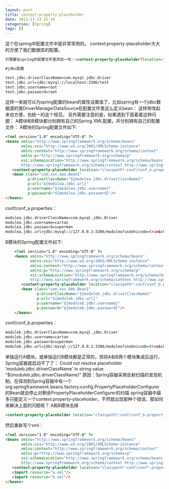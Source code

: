 ```yaml
---
layout: post
title: context:property-placeholder
date: 2013-11-13 15:19
categories: [Spring]
tags: []
---
```

这个在spring中配置文件中是非常常用的。
context:property-placeholder大大的方便了我们数据库的配置。


```html
只需要在spring的配置文件里添加一句：<context:property-placeholder?location="classpath:jdbc.properties"/>?即可，这里location值为参数配置文件的位置，参数配置文件通常放在src目录下，而参数配置文件的格式跟java通用的参数配置文件相同，即键值对的形式，例如：

#jdbc配置

test.jdbc.driverClassName=com.mysql.jdbc.Driver
test.jdbc.url=jdbc:mysql://localhost:3306/test
test.jdbc.username=root
test.jdbc.password=root
```

这样一来就可以为spring配置的bean的属性设置值了，比如spring有一个jdbc数据源的类DriverManagerDataSource在配置文件里这么定义bean：
<bean id="testDataSource" class="org.springframework.jdbc.datasource.DriverManagerDataSource">
<property name="driverClassName" value="${test.jdbc.driverClassName}"/>
<property name="url" value="${test.jdbc.url}"/>
<property name="username" value="${test.jdbc.username}"/>
<property name="password" value="${test.jdbc.password}"/>
</bean>
这样修改起来也方便，也统一的这个规范。
另外需要注意的是，如果遇到下面着着这种问题：
A模块和B模块都分别拥有自己的Spring XML配置，并分别拥有自己的配置文件：
A模块的Spring配置文件如下:

```html
<?xml version="1.0" encoding="UTF-8" ?>
<beans xmlns="http://www.springframework.org/schema/beans"
       xmlns:xsi="http://www.w3.org/2001/XMLSchema-instance"
       xmlns:context="http://www.springframework.org/schema/context"
       xmlns:p="http://www.springframework.org/schema/p"
       xsi:schemaLocation="http://www.springframework.org/schema/beans http://www.springframework.org/schema/beans/spring-beans-3.2.xsd
       http://www.springframework.org/schema/context http://www.springframework.org/schema/context/spring-context-3.2.xsd">
   <context:property-placeholder location="classpath*:conf/conf_a.properties"/>
   <bean class="com.xxx.aaa.Bean1"
          p:driverClassName="${modulea.jdbc.driverClassName}"
          p:url="${modulea.jdbc.url}"
          p:username="${modulea.jdbc.username}"
          p:password="${modulea.jdbc.password}"/>
</beans>

```
conf/conf_a.properties：

```html
modulea.jdbc.driverClassName=com.mysql.jdbc.Driver
modulea.jdbc.username=cartan
modulea.jdbc.password=superman
modulea.jdbc.url=jdbc:mysql://127.0.0.1:3306/modulea?useUnicode=true&characterEncoding=utf8

```


B模块的Spring配置文件如下:

```html
    <?xml version="1.0" encoding="UTF-8" ?>  
    <beans xmlns="http://www.springframework.org/schema/beans"  
           xmlns:xsi="http://www.w3.org/2001/XMLSchema-instance"  
           xmlns:context="http://www.springframework.org/schema/context"  
           xmlns:p="http://www.springframework.org/schema/p"  
           xsi:schemaLocation="http://www.springframework.org/schema/beans http://www.springframework.org/schema/beans/spring-beans-3.2.xsd  
           http://www.springframework.org/schema/context http://www.springframework.org/schema/context/spring-context-3.2.xsd">  
       <context:property-placeholder location="classpath*:conf/conf_b.properties"/>  
       <bean class="com.xxx.bbb.Bean1"  
              p:driverClassName="${moduleb.jdbc.driverClassName}"  
              p:url="${moduleb.jdbc.url}"  
              p:username="${moduleb.jdbc.username}"  
              p:password="${moduleb.jdbc.password}"/>  
    </beans>  
```
conf/conf_b.properties：

```html
moduleb.jdbc.driverClassName=com.mysql.jdbc.Driver
moduleb.jdbc.username=cartan
moduleb.jdbc.password=superman
moduleb.jdbc.url=jdbc:mysql://127.0.0.1:3306/modulea?useUnicode=true&characterEncoding=utf8

```

单独运行A模块，或单独运行B模块都是正常的，但将A和B两个模块集成后运行，Spring容器就启动不了了：
Could not resolve placeholder 'moduleb.jdbc.driverClassName' in string value "${moduleb.jdbc.driverClassName}"
原因：Spring容器采用反射扫描的发现机制，在探测到Spring容器中有一个org.springframework.beans.factory.config.PropertyPlaceholderConfigurer的Bean就会停止对剩余PropertyPlaceholderConfigurer的扫描
spring容器中最多只能定义一个context:property-placeholder，不然就出现那种个错误，那如何来解决上面的问题呢？
A和B模块去掉

```html
<context:property-placeholder location="classpath*:conf/conf_b.properties"/> 
```
然后重新写个xml：


```html
<?xml version="1.0" encoding="UTF-8" ?>
<beans xmlns="http://www.springframework.org/schema/beans"
       xmlns:xsi="http://www.w3.org/2001/XMLSchema-instance"
       xmlns:context="http://www.springframework.org/schema/context"
       xmlns:p="http://www.springframework.org/schema/p"
       xsi:schemaLocation="http://www.springframework.org/schema/beans http://www.springframework.org/schema/beans/spring-beans-3.2.xsd
       http://www.springframework.org/schema/context http://www.springframework.org/schema/context/spring-context-3.2.xsd">
   <context:property-placeholder location="classpath*:conf/conf*.properties"/>
   <import resource="a.xml"/>
   <import resource="b.xml"/>
</beans>
```
